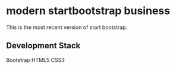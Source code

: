 # modern startbootstrap business

This is the most recent version of start bootstrap.

## Development Stack
Bootstrap
HTML5
CSS3


